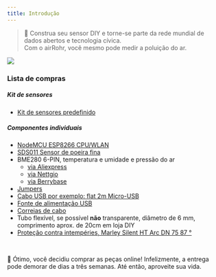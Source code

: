 ```yaml
---
title: Introdução
---
```

> 🚧 Construa seu sensor DIY e torne-se parte da rede mundial de dados abertos e tecnologia cívica. <br> Com o airRohr, você mesmo pode medir a poluição do ar.


<img src="../docs/airrohr/particulate-matter-air-quality-sensor-kit.jpeg" loading="lazy"/>

### Lista de compras
##### Kit de sensores
* [Kit de sensores predefinido](https://nettigo.eu/products/sensor-community-kit-sds011-bme280-english-language-harness-cable-edition)

##### Componentes individuais
* [NodeMCU ESP8266 CPU/WLAN](https://www.aliexpress.com/wholesale?groupsort=1&SortType=price_asc&SearchText=nodemcu+v3+esp8266+ch340)
* [SDS011 Sensor de poeira fina](http://www.aliexpress.com/wholesale?groupsort=1&SortType=price_asc&SearchText=sds011) 
* BME280 6-PIN, temperatura e umidade e pressão do ar
  - [via Aliexpress](https://www.aliexpress.com/wholesale?catId=0&initiative_id=SB_20200308040440&SearchText=bme280+-5V+%2B3.3V)
  - [via Nettgio](https://nettigo.eu/products/module-pressure-humidity-and-temperature-sensor-bosch-bme280)
  - [via Berrybase](https://www.berrybase.de/sensoren-module/feuchtigkeit/gy-bme280-breakout-board-3in1-sensor-f-252-r-temperatur-luftfeuchtigkeit-und-luftdruck?c=92)
* [Jumpers](http://www.aliexpress.com/wholesale?groupsort=1&SortType=price_asc&SearchText=Dupont+cable+20cm+female-female)
* [Cabo USB por exemplo: flat 2m Micro-USB](https://www.aliexpress.com/wholesale?catId=0&initiative_id=SB_20200308040708&SearchText=micro+usb+flat+cable+2m)
* [Fonte de alimentação USB](https://www.aliexpress.com/wholesale?catId=0&initiative_id=SB_20200308040834&SearchText=single+micro+usb+eu+power+supply)
* [Correias de cabo](https://www.aliexpress.com/wholesale?catId=0&initiative_id=SB_20200308040852&SearchText=cable+straps)
* Tubo flexível, se possível **não** transparente, diâmetro de 6 mm, comprimento aprox. de 20cm em loja DIY 
* [Proteção contra intempéries, Marley Silent HT Arc DN 75 87 °](https://www.bauhaus.info/rohrsysteme/marley-ht-bogen-/p/13625028)


<br>

🙌 Ótimo, você decidiu comprar as peças online!
Infelizmente, a entrega pode demorar de dias a três semanas.
Até então, aproveite sua vida️.